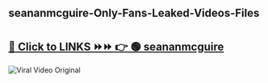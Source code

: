 
 ## seananmcguire-Only-Fans-Leaked-Videos-Files

# <h2><a href="https://mediaupload.pro?seananmcguire">🔗 Click to LINKS ⏩⏩ 👉 🟢 seananmcguire </a></h2>

<a href="https://mediaupload.pro?seananmcguire" rel="nofollow" data-target="animated-image.originalLink"><img src="https://i.ibb.co.com/xMMVF88/686577567.gif" alt="Viral Video Original" style="max-width: 100%; display: inline-block;" data-target="animated-image.originalImage"></a>